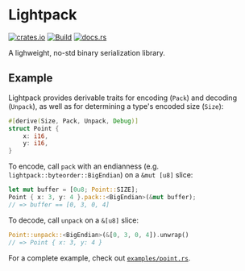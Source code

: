 # Lightpack

[![crates.io](https://img.shields.io/crates/v/lightpack)](https://crates.io/crates/lightpack)
[![Build](https://github.com/ProjectLighthouseCAU/lightpack/actions/workflows/build.yml/badge.svg)](https://github.com/ProjectLighthouseCAU/lightpack/actions/workflows/build.yml)
[![docs.rs](https://img.shields.io/docsrs/lightpack)](https://docs.rs/lightpack)

A lighweight, no-std binary serialization library.

## Example

Lightpack provides derivable traits for encoding (`Pack`) and decoding (`Unpack`), as well as for determining a type's encoded size (`Size`):

```rust
#[derive(Size, Pack, Unpack, Debug)]
struct Point {
    x: i16,
    y: i16,
}
```

To encode, call `pack` with an endianness (e.g. `lightpack::byteorder::BigEndian`) on a `&mut [u8]` slice:

```rust
let mut buffer = [0u8; Point::SIZE];
Point { x: 3, y: 4 }.pack::<BigEndian>(&mut buffer);
// => buffer == [0, 3, 0, 4]
```

To decode, call `unpack` on a `&[u8]` slice:

```rust
Point::unpack::<BigEndian>(&[0, 3, 0, 4]).unwrap()
// => Point { x: 3, y: 4 }
```

For a complete example, check out [`examples/point.rs`](examples/point.rs).
